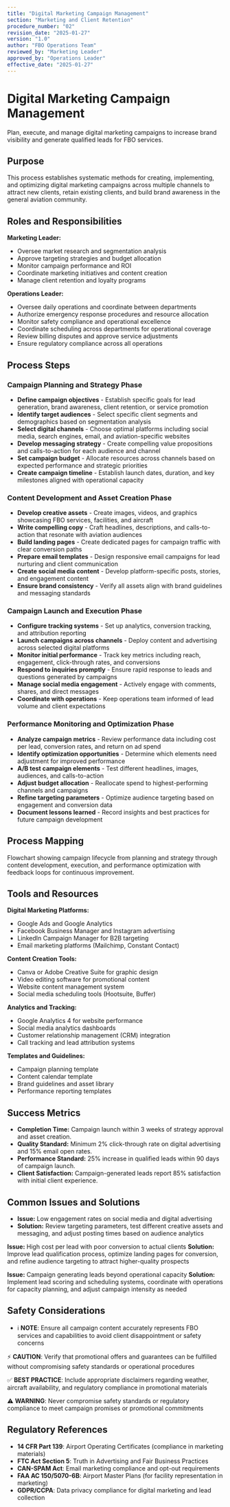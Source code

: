 ```yaml
---
title: "Digital Marketing Campaign Management"
section: "Marketing and Client Retention"
procedure_number: "02"
revision_date: "2025-01-27"
version: "1.0"
author: "FBO Operations Team"
reviewed_by: "Marketing Leader"
approved_by: "Operations Leader"
effective_date: "2025-01-27"
---
```


# Digital Marketing Campaign Management

Plan, execute, and manage digital marketing campaigns to increase brand visibility and generate qualified leads for FBO services.

## Purpose

This process establishes systematic methods for creating, implementing, and optimizing digital marketing campaigns across multiple channels to attract new clients, retain existing clients, and build brand awareness in the general aviation community.

## Roles and Responsibilities

**Marketing Leader:**

- Oversee market research and segmentation analysis
- Approve targeting strategies and budget allocation
- Monitor campaign performance and ROI
- Coordinate marketing initiatives and content creation
- Manage client retention and loyalty programs

**Operations Leader:**

- Oversee daily operations and coordinate between departments
- Authorize emergency response procedures and resource allocation
- Monitor safety compliance and operational excellence
- Coordinate scheduling across departments for operational coverage
- Review billing disputes and approve service adjustments
- Ensure regulatory compliance across all operations
## Process Steps

### Campaign Planning and Strategy Phase

- **Define campaign objectives** - Establish specific goals for lead generation, brand awareness, client retention, or service promotion
- **Identify target audiences** - Select specific client segments and demographics based on segmentation analysis
- **Select digital channels** - Choose optimal platforms including social media, search engines, email, and aviation-specific websites
- **Develop messaging strategy** - Create compelling value propositions and calls-to-action for each audience and channel
- **Set campaign budget** - Allocate resources across channels based on expected performance and strategic priorities
- **Create campaign timeline** - Establish launch dates, duration, and key milestones aligned with operational capacity

### Content Development and Asset Creation Phase

- **Develop creative assets** - Create images, videos, and graphics showcasing FBO services, facilities, and aircraft
- **Write compelling copy** - Craft headlines, descriptions, and calls-to-action that resonate with aviation audiences
- **Build landing pages** - Create dedicated pages for campaign traffic with clear conversion paths
- **Prepare email templates** - Design responsive email campaigns for lead nurturing and client communication
- **Create social media content** - Develop platform-specific posts, stories, and engagement content
- **Ensure brand consistency** - Verify all assets align with brand guidelines and messaging standards

### Campaign Launch and Execution Phase

- **Configure tracking systems** - Set up analytics, conversion tracking, and attribution reporting
- **Launch campaigns across channels** - Deploy content and advertising across selected digital platforms
- **Monitor initial performance** - Track key metrics including reach, engagement, click-through rates, and conversions
- **Respond to inquiries promptly** - Ensure rapid response to leads and questions generated by campaigns
- **Manage social media engagement** - Actively engage with comments, shares, and direct messages
- **Coordinate with operations** - Keep operations team informed of lead volume and client expectations

### Performance Monitoring and Optimization Phase

- **Analyze campaign metrics** - Review performance data including cost per lead, conversion rates, and return on ad spend
- **Identify optimization opportunities** - Determine which elements need adjustment for improved performance
- **A/B test campaign elements** - Test different headlines, images, audiences, and calls-to-action
- **Adjust budget allocation** - Reallocate spend to highest-performing channels and campaigns
- **Refine targeting parameters** - Optimize audience targeting based on engagement and conversion data
- **Document lessons learned** - Record insights and best practices for future campaign development

## Process Mapping

Flowchart showing campaign lifecycle from planning and strategy through content development, execution, and performance optimization with feedback loops for continuous improvement.

## Tools and Resources

**Digital Marketing Platforms:**

- Google Ads and Google Analytics
- Facebook Business Manager and Instagram advertising
- LinkedIn Campaign Manager for B2B targeting
- Email marketing platforms (Mailchimp, Constant Contact)

**Content Creation Tools:**

- Canva or Adobe Creative Suite for graphic design
- Video editing software for promotional content
- Website content management system
- Social media scheduling tools (Hootsuite, Buffer)

**Analytics and Tracking:**

- Google Analytics 4 for website performance
- Social media analytics dashboards
- Customer relationship management (CRM) integration
- Call tracking and lead attribution systems

**Templates and Guidelines:**

- Campaign planning template
- Content calendar template
- Brand guidelines and asset library
- Performance reporting templates

## Success Metrics

- **Completion Time:** Campaign launch within 3 weeks of strategy approval and asset creation.
- **Quality Standard:** Minimum 2% click-through rate on digital advertising and 15% email open rates.
- **Performance Standard:** 25% increase in qualified leads within 90 days of campaign launch.
- **Client Satisfaction:** Campaign-generated leads report 85% satisfaction with initial client experience.


## Common Issues and Solutions

- **Issue:** Low engagement rates on social media and digital advertising
- **Solution:** Review targeting parameters, test different creative assets and messaging, and adjust posting times based on audience analytics






**Issue:** High cost per lead with poor conversion to actual clients
**Solution:** Improve lead qualification process, optimize landing pages for conversion, and refine audience targeting to attract higher-quality prospects

**Issue:** Campaign generating leads beyond operational capacity
**Solution:** Implement lead scoring and scheduling systems, coordinate with operations for capacity planning, and adjust campaign intensity as needed

## Safety Considerations

- ℹ️ **NOTE**: Ensure all campaign content accurately represents FBO services and capabilities to avoid client disappointment or safety concerns



⚡ **CAUTION**: Verify that promotional offers and guarantees can be fulfilled without compromising safety standards or operational procedures

✅ **BEST PRACTICE**: Include appropriate disclaimers regarding weather, aircraft availability, and regulatory compliance in promotional materials

⚠️ **WARNING**: Never compromise safety standards or regulatory compliance to meet campaign promises or promotional commitments

## Regulatory References

- **14 CFR Part 139**: Airport Operating Certificates (compliance in marketing materials)
- **FTC Act Section 5**: Truth in Advertising and Fair Business Practices
- **CAN-SPAM Act**: Email marketing compliance and opt-out requirements
- **FAA AC 150/5070-6B**: Airport Master Plans (for facility representation in marketing)
- **GDPR/CCPA**: Data privacy compliance for digital marketing and lead collection
